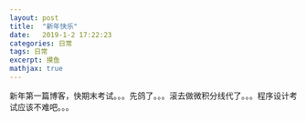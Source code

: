 ```yaml
---
layout: post
title:  "新年快乐"
date:   2019-1-2 17:22:23
categories: 日常
tags: 日常
excerpt: 摸鱼
mathjax: true
---
```


新年第一篇博客，快期末考试。。。先鸽了。。。滚去做微积分线代了。。。程序设计考试应该不难吧。。。